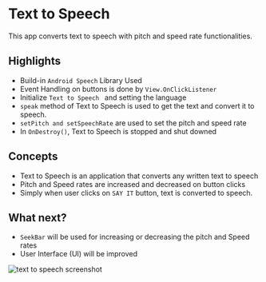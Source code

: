 # Text to Speech 

This app converts text to speech with pitch and speed rate functionalities.

## Highlights 

* Build-in `Android Speech` Library Used
* Event Handling on buttons is done by `View.OnClickListener `
* Initialize `Text to Speech ` and setting the language
* `speak` method of Text to Speech is used to get the text and convert it to speech. 
* `setPitch and setSpeechRate` are used to set the pitch and speed rate
* In `OnDestroy()`, Text to Speech is  stopped and shut downed


## Concepts

*  Text to Speech is an application that converts any written text to speech
* Pitch and Speed rates are increased and decreased on button clicks
* Simply when user clicks on `SAY IT` button, text is converted to speech. 

## What next?
* `SeekBar` will be used for increasing or decreasing the pitch and Speed rates
* User Interface (UI) will be improved


![text to speech screenshot](https://user-images.githubusercontent.com/47222685/95206350-09100880-0800-11eb-9ed8-345a06ddd551.jpg)

